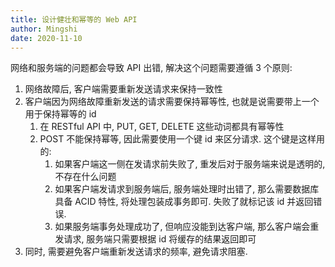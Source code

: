 ```yaml
---
title: 设计健壮和幂等的 Web API
author: Mingshi
date: 2020-11-10
---
```


网络和服务端的问题都会导致 API 出错, 解决这个问题需要遵循 3 个原则:

1. 网络故障后, 客户端需要重新发送请求来保持一致性
2. 客户端因为网络故障重新发送的请求需要保持幂等性, 也就是说需要带上一个用于保持幂等的 id
   1. 在 RESTful API 中, PUT, GET, DELETE 这些动词都具有幂等性
   2. POST 不能保持幂等, 因此需要使用一个键 id 来区分请求. 这个键是这样用的:
      1. 如果客户端这一侧在发请求前失败了, 重发后对于服务端来说是透明的, 不存在什么问题
      2. 如果客户端发请求到服务端后, 服务端处理时出错了, 那么需要数据库具备 ACID 特性, 将处理包装成事务即可. 失败了就标记该 id 并返回错误.
      3. 如果服务端事务处理成功了, 但响应没能到达客户端, 那么客户端会重发请求, 服务端只需要根据 id 将缓存的结果返回即可
3. 同时, 需要避免客户端重新发送请求的频率, 避免请求阻塞.
